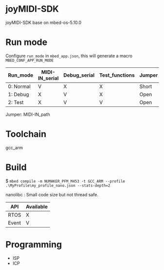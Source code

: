 # joyMIDI-SDK
joyMIDI-SDK base on mbed-os-5.10.0


# Run mode
Configure `run_mode` in `mbed_app.json`, this will generate a macro `MBED_CONF_APP_RUN_MODE`

Run_mode  | MIDI-IN_serial  |  Debug_serial  |  Test_functions |      Jumper
----------|-----------------|----------------|-----------------|----------------------
0: Normal |       V         |       X        |        X        |       Short
1: Debug  |       X         |       V        |        X        |       Open
2: Test   |       X         |       V        |        V        |       Open

Jumper: MIDI-IN_path


# Toolchain
gcc_arm


# Build
$ `mbed compile -m NUMAKER_PFM_M453 -t GCC_ARM --profile .\MyProfile\my_profile_nano.json --stats-depth=2`

nanolibc : Small code size but not thread safe.

API   | Available
------|-----------
RTOS  | X
Event | V


# Programming
 - ISP
 - ICP

